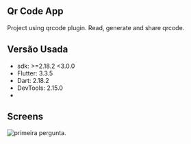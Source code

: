 ## Qr Code App

Project using qrcode plugin. Read, generate and share qrcode.

## Versão Usada

- sdk: >=2.18.2 <3.0.0
- Flutter: 3.3.5
- Dart: 2.18.2
- DevTools: 2.15.0
-

## Screens

![primeira pergunta](./img/cor.png "Text to show on mouseover").
